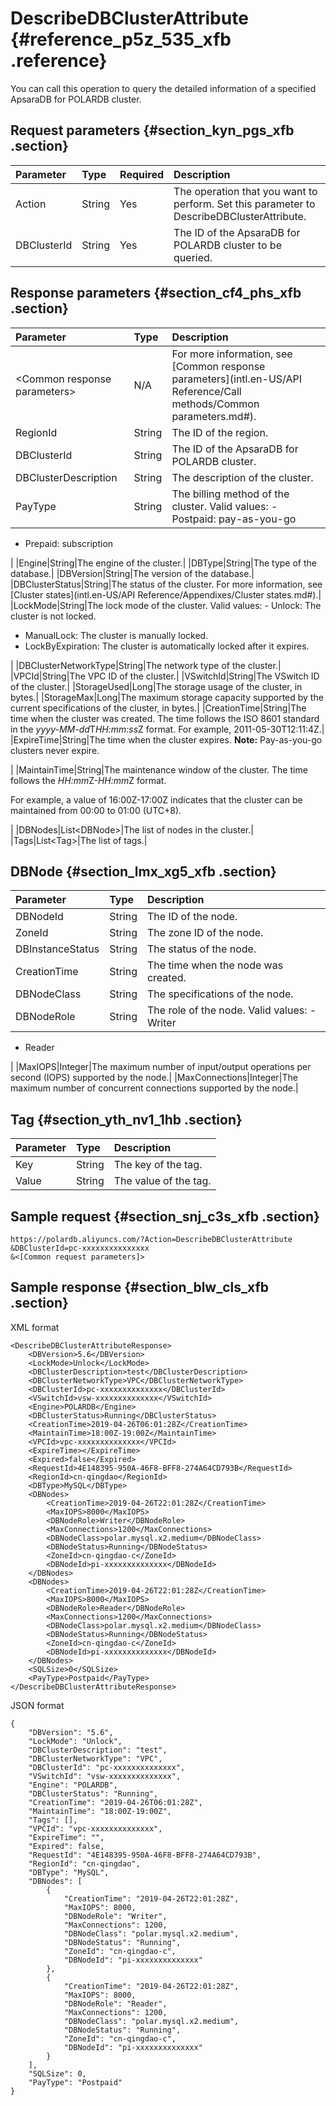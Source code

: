 # DescribeDBClusterAttribute {#reference_p5z_535_xfb .reference}

You can call this operation to query the detailed information of a specified ApsaraDB for POLARDB cluster.

## Request parameters {#section_kyn_pgs_xfb .section}

|Parameter|Type|Required|Description|
|:--------|:---|:-------|:----------|
|Action|String|Yes|The operation that you want to perform. Set this parameter to DescribeDBClusterAttribute.|
|DBClusterId|String|Yes|The ID of the ApsaraDB for POLARDB cluster to be queried.|

## Response parameters {#section_cf4_phs_xfb .section}

|Parameter|Type|Description|
|:--------|:---|:----------|
|<Common response parameters\>|N/A|For more information, see [Common response parameters](intl.en-US/API Reference/Call methods/Common parameters.md#).|
|RegionId|String|The ID of the region.|
|DBClusterId|String|The ID of the ApsaraDB for POLARDB cluster.|
|DBClusterDescription|String|The description of the cluster.|
|PayType|String|The billing method of the cluster. Valid values: -   Postpaid: pay-as-you-go
-   Prepaid: subscription

 |
|Engine|String|The engine of the cluster.|
|DBType|String|The type of the database.|
|DBVersion|String|The version of the database.|
|DBClusterStatus|String|The status of the cluster. For more information, see [Cluster states](intl.en-US/API Reference/Appendixes/Cluster states.md#).|
|LockMode|String|The lock mode of the cluster. Valid values: -   Unlock: The cluster is not locked.
-   ManualLock: The cluster is manually locked.
-   LockByExpiration: The cluster is automatically locked after it expires.

 |
|DBClusterNetworkType|String|The network type of the cluster.|
|VPCId|String|The VPC ID of the cluster.|
|VSwitchId|String|The VSwitch ID of the cluster.|
|StorageUsed|Long|The storage usage of the cluster, in bytes.|
|StorageMax|Long|The maximum storage capacity supported by the current specifications of the cluster, in bytes.|
|CreationTime|String|The time when the cluster was created. The time follows the ISO 8601 standard in the *yyyy-MM-dd*T*HH:mm:ss*Z format. For example, 2011-05-30T12:11:4Z.|
|ExpireTime|String|The time when the cluster expires. **Note:** Pay-as-you-go clusters never expire.

 |
|MaintainTime|String|The maintenance window of the cluster. The time follows the *HH:mm*Z-*HH:mm*Z format.

 For example, a value of 16:00Z-17:00Z indicates that the cluster can be maintained from 00:00 to 01:00 \(UTC+8\).

 |
|DBNodes|List<DBNode\>|The list of nodes in the cluster.|
|Tags|List<Tag\>|The list of tags.|

## DBNode {#section_lmx_xg5_xfb .section}

|Parameter|Type|Description|
|:--------|:---|:----------|
|DBNodeId|String|The ID of the node.|
|ZoneId|String|The zone ID of the node.|
|DBInstanceStatus|String|The status of the node.|
|CreationTime|String|The time when the node was created.|
|DBNodeClass|String|The specifications of the node.|
|DBNodeRole|String|The role of the node. Valid values: -   Writer
-   Reader

 |
|MaxIOPS|Integer|The maximum number of input/output operations per second \(IOPS\) supported by the node.|
|MaxConnections|Integer|The maximum number of concurrent connections supported by the node.|

## Tag {#section_yth_nv1_1hb .section}

|Parameter|Type|Description|
|:--------|:---|:----------|
|Key|String|The key of the tag.|
|Value|String|The value of the tag.|

## Sample request {#section_snj_c3s_xfb .section}

```
https://polardb.aliyuncs.com/?Action=DescribeDBClusterAttribute
&DBClusterId=pc-xxxxxxxxxxxxxxx
&<[Common request parameters]>
```

## Sample response {#section_blw_cls_xfb .section}

XML format

```
<DescribeDBClusterAttributeResponse>  
    <DBVersion>5.6</DBVersion>
    <LockMode>Unlock</LockMode>
    <DBClusterDescription>test</DBClusterDescription>
    <DBClusterNetworkType>VPC</DBClusterNetworkType>
    <DBClusterId>pc-xxxxxxxxxxxxxx</DBClusterId>
    <VSwitchId>vsw-xxxxxxxxxxxxxx</VSwitchId>
    <Engine>POLARDB</Engine>
    <DBClusterStatus>Running</DBClusterStatus>
    <CreationTime>2019-04-26T06:01:28Z</CreationTime>
    <MaintainTime>18:00Z-19:00Z</MaintainTime>
    <VPCId>vpc-xxxxxxxxxxxxxx</VPCId>
    <ExpireTime></ExpireTime>
    <Expired>false</Expired>
    <RequestId>4E148395-950A-46F8-BFF8-274A64CD793B</RequestId>
    <RegionId>cn-qingdao</RegionId>
    <DBType>MySQL</DBType>
    <DBNodes>
        <CreationTime>2019-04-26T22:01:28Z</CreationTime>
        <MaxIOPS>8000</MaxIOPS>
        <DBNodeRole>Writer</DBNodeRole>
        <MaxConnections>1200</MaxConnections>
        <DBNodeClass>polar.mysql.x2.medium</DBNodeClass>
        <DBNodeStatus>Running</DBNodeStatus>
        <ZoneId>cn-qingdao-c</ZoneId>
        <DBNodeId>pi-xxxxxxxxxxxxxx</DBNodeId>
    </DBNodes>
    <DBNodes>
        <CreationTime>2019-04-26T22:01:28Z</CreationTime>
        <MaxIOPS>8000</MaxIOPS>
        <DBNodeRole>Reader</DBNodeRole>
        <MaxConnections>1200</MaxConnections>
        <DBNodeClass>polar.mysql.x2.medium</DBNodeClass>
        <DBNodeStatus>Running</DBNodeStatus>
        <ZoneId>cn-qingdao-c</ZoneId>
        <DBNodeId>pi-xxxxxxxxxxxxxx</DBNodeId>
    </DBNodes>
    <SQLSize>0</SQLSize>
    <PayType>Postpaid</PayType>
</DescribeDBClusterAttributeResponse>
```

JSON format

```
{
    "DBVersion": "5.6",
    "LockMode": "Unlock",
    "DBClusterDescription": "test",
    "DBClusterNetworkType": "VPC",
    "DBClusterId": "pc-xxxxxxxxxxxxxx",
    "VSwitchId": "vsw-xxxxxxxxxxxxxx",
    "Engine": "POLARDB",
    "DBClusterStatus": "Running",
    "CreationTime": "2019-04-26T06:01:28Z",
    "MaintainTime": "18:00Z-19:00Z",
    "Tags": [],
    "VPCId": "vpc-xxxxxxxxxxxxxx",
    "ExpireTime": "",
    "Expired": false,
    "RequestId": "4E148395-950A-46F8-BFF8-274A64CD793B",
    "RegionId": "cn-qingdao",
    "DBType": "MySQL",
    "DBNodes": [
        {
            "CreationTime": "2019-04-26T22:01:28Z",
            "MaxIOPS": 8000,
            "DBNodeRole": "Writer",
            "MaxConnections": 1200,
            "DBNodeClass": "polar.mysql.x2.medium",
            "DBNodeStatus": "Running",
            "ZoneId": "cn-qingdao-c",
            "DBNodeId": "pi-xxxxxxxxxxxxxx"
        },
        {
            "CreationTime": "2019-04-26T22:01:28Z",
            "MaxIOPS": 8000,
            "DBNodeRole": "Reader",
            "MaxConnections": 1200,
            "DBNodeClass": "polar.mysql.x2.medium",
            "DBNodeStatus": "Running",
            "ZoneId": "cn-qingdao-c",
            "DBNodeId": "pi-xxxxxxxxxxxxxx"
        }
    ],
    "SQLSize": 0,
    "PayType": "Postpaid"
}
```

